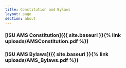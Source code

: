 ```yaml
---
title: Constitution and Bylaws
layout: page
section: about
---
```


### [ISU AMS Constitution]({{ site.baseurl }}{% link uploads/AMSConstitution.pdf %})

### [ISU AMS Bylaws]({{ site.baseurl }}{% link uploads/AMS_Bylaws.pdf %})